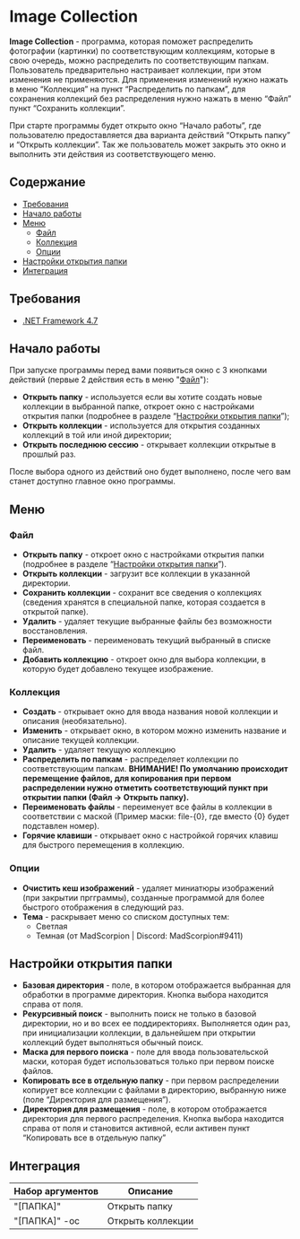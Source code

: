 # Image Collection
**Image Collection** - программа, которая поможет распределить фотографии (картинки) по соответствующим коллекциям, которые в свою очередь, можно распределить по соответствующим папкам.  
Пользователь предварительно настраивает коллекции, при этом изменения не применяются. Для применения изменений нужно нажать в меню “Коллекция” на пункт “Распределить по папкам”, для сохранения коллекций без распределения нужно нажать в меню “Файл” пункт “Сохранить коллекции”.

При старте программы будет открыто окно “Начало работы”, где пользователю предоставляется два варианта действий “Открыть папку” и “Открыть коллекции”. Так же пользователь может закрыть это окно и выполнить эти действия из соответствующего меню.
## Содержание
- [Требования](#требования)
- [Начало работы](#начало-работы)
- [Меню](#меню)
  - [Файл](#файл)
  - [Коллекция](#коллекция)
  - [Опции](#опции)
- [Настройки открытия папки](#настройки-открытия-папки)
- [Интеграция](#интеграция)
## Требования
- [.NET Framework 4.7](https://www.microsoft.com/ru-RU/download/details.aspx?id=55167)
## Начало работы
При запуске программы перед вами появиться окно с 3 кнопками действий (первые 2 действия есть в меню "[Файл](#файл)"):  
- **Открыть папку** - используется если вы хотите создать новые коллекции в выбранной папке, откроет окно с настройками открытия папки (подробнее в разделе “[Настройки открытия папки](#настройки-открытия-папки)”);  
- **Открыть коллекции** - используется для открытия созданных коллекций в той или иной директории;  
- **Открыть последнюю сессию** - открывает коллекции открытые в прошлый раз.

После выбора одного из действий оно будет выполнено, после чего вам станет доступно главное окно программы.
## Меню
### Файл
- **Открыть папку** - откроет окно с настройками открытия папки (подробнее в разделе “[Настройки открытия папки](#настройки-открытия-папки)”).  
- **Открыть коллекции** - загрузит все коллекции в указанной директории.  
- **Сохранить коллекции** - сохранит все сведения о коллекциях (сведения хранятся в специальной папке, которая создается в открытой папке).  
- **Удалить** - удаляет текущие выбранные файлы без возможности восстановления.  
- **Переименовать** - переименовать текущий выбранный в списке файл.  
- **Добавить коллекцию** - откроет окно для выбора коллекции, в которую будет добавлено текущее изображение.
### Коллекция
- **Создать** - открывает окно для ввода названия новой коллекции и описания (необязательно).  
- **Изменить** - открывает окно, в котором можно изменить название и описание текущей коллекции.  
- **Удалить** - удаляет текущую коллекцию  
- **Распределить по папкам** - распределяет коллекции по соответствующим папкам. **ВНИМАНИЕ! По умолчанию происходит перемещение файлов, для копирования при первом распределении нужно отметить соответствующий пункт при открытии папки (Файл -> Открыть папку).**  
- **Переименовать файлы** - переименует все файлы в коллекции в соответствии с маской (Пример маски: file-{0}, где вместо {0} будет подставлен номер).  
- **Горячие клавиши** - открывает окно с настройкой горячих клавиш для быстрого перемещения в коллекцию.
### Опции
- **Очистить кеш изображений** - удаляет миниатюры изображений (при закрытии пргграммы), созданные программой для более быстрого отображения в следующий раз.
- **Тема** - раскрывает меню со списком доступных тем:
  - Светлая
  - Темная (от MadScorpion | Discord: MadScorpion#9411)
## Настройки открытия папки
- **Базовая директория** - поле, в котором отображается выбранная для обработки в программе директория. Кнопка выбора находится справа от поля.  
- **Рекурсивный поиск** - выполнить поиск не только в базовой директории, но и во всех ее поддиректориях. Выполняется один раз, при инициализации коллекции, в дальнейшем при открытии коллекций будет выполняться обычный поиск.  
- **Маска для первого поиска** - поле для ввода пользовательской маски, которая будет использоваться только при первом поиске файлов.  
- **Копировать все в отдельную папку** - при первом распределении копирует все коллекции с файлами в директорию, выбранную ниже (поле “Директория для размещения”).  
- **Директория для размещения** - поле, в котором отображается директория для первого распределения. Кнопка выбора находится справа от поля и становится активной, если активен пункт “Копировать все в отдельную папку”
## Интеграция
Набор аргументов|Описание
---|---
"[ПАПКА]"|Открыть папку
"[ПАПКА]" -oc|Открыть коллекции

